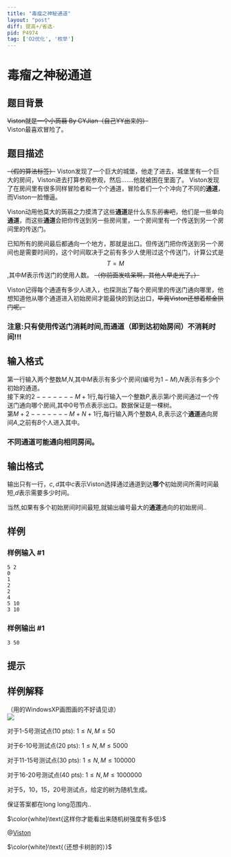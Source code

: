 ```yaml
---
title: "毒瘤之神秘通道"
layout: "post"
diff: 提高+/省选-
pid: P4974
tag: ['O2优化', '枚举']
---
```

# 毒瘤之神秘通道
## 题目背景

~~Viston就是一个小蒟蒻 By CYJian（自己YY出来的）~~         
Viston最喜欢冒险了。
## 题目描述

~~（假的算法标签）~~
Viston发现了一个巨大的城堡，他走了进去，城堡里有一个巨大的房间，Viston进去打算参观参观，然后.......他就被困在里面了。   Viston发现了在房间里有很多同样冒险者和一个个通道，冒险者们一个个冲向了不同的**通道**，而Viston一脸懵逼。    

Viston动用他莫大的蒟蒻之力摸清了这些**通道**是什么东东~~厉害吧~~，他们是一些单向**通道**，而这些**通道**会把你传送到另一些房间里，一个房间里有一个传送到另一个房间里的传送门。     

已知所有的房间最后都通向一个地方，那就是出口。但传送门把你传送到另一个房间也是需要时间的，这个时间取决于之前有多少人使用过这个传送门，计算公式是
$$T=M$$,其中$M$表示传送门的使用人数。 ~~（你前面发啥呆啊，其他人早走光了。）~~

Viston记得每个通道有多少人进入，也探测出了每个房间里的传送门通向哪里，他想知道他从哪个通道进入初始房间才能最快的到达出口，~~毕竟Viston还想着颓金拱门呢。~~

### 注意:只有使用传送门消耗时间,而通道（即到达初始房间）不消耗时间!!!
## 输入格式

第一行输入两个整数$M$,$N$,其中$M$表示有多少个房间(编号为$1-M$),$N$表示有多少个初始的通道。    
接下来的$2-------M+1$行,每行输入一个整数$P$,表示第$i$个房间通过一个传送门通向哪个房间,其中$0$号节点表示出口。数据保证是一棵树。       
第$M+2-------M+N+1$行,每行输入两个整数$A,B$,表示这个**通道**通向房间$A$,之前有$B$个人进入其中。
### 不同**通道**可能通向相同房间。
## 输出格式

输出只有一行，$c,d$其中$c$表示Viston选择通过通道到达**哪个**初始房间所需时间最短,$d$表示需要多少时间。

当然,如果有多个初始房间时间最短,就输出编号最大的**通道**通向的初始房间..
## 样例

### 样例输入 #1
```
5 2
0
1
2
2
4
5 10
3 10

```
### 样例输出 #1
```
3 50
```
## 提示

## 样例解释
（用的WindowsXP画图画的不好请见谅）               
![](https://i.loli.net/2018/10/05/5bb7632fb40f4.jpg)
 
对于1-5号测试点(10 pts): $1 \leq N, M \leq 50$

对于6-10号测试点(20 pts): $1 \leq N, M \leq 5000$

对于11-15号测试点(30 pts): $1 \leq N, M \leq 100000$

对于16-20号测试点(40 pts): $1 \leq N, M \leq 1000000$

对于5，10，15，20号测试点，给定的树为随机生成。

保证答案都在long long范围内..


$\color{white}\text{这样你才能看出来随机树强度有多低}$   

@[Viston](https://www.luogu.org/space/show?uid=107101)

$\color{white}\text{（还想卡树剖的）}$

